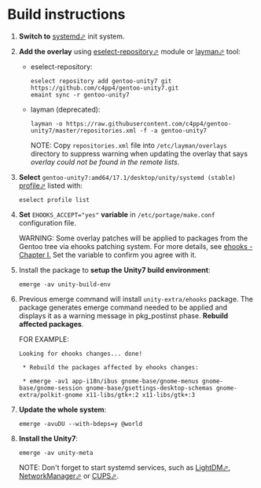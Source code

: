 # Build instructions

1. **Switch to** [systemd⬀][sysd] init system.

2. **Add the overlay** using [eselect-repository⬀][erepo] module or [layman⬀][lay] tool:
   - eselect-repository:

     `eselect repository add gentoo-unity7 git https://github.com/c4pp4/gentoo-unity7.git`
     <br/>
     `emaint sync -r gentoo-unity7`

   - layman (deprecated):

     `layman -o https://raw.githubusercontent.com/c4pp4/gentoo-unity7/master/repositories.xml -f -a gentoo-unity7`

     NOTE: Copy `repositories.xml` file into `/etc/layman/overlays` directory to suppress warning when updating the overlay that says *overlay could not be found in the remote lists*.

3. **Select** `gentoo-unity7:amd64/17.1/desktop/unity/systemd (stable)` [profile⬀][ep] listed with:

   `eselect profile list`

4. **Set** `EHOOKS_ACCEPT="yes"` **variable** in `/etc/portage/make.conf` configuration file.

   WARNING: Some overlay patches will be applied to packages from the Gentoo tree via ehooks patching system. For more details, see [ehooks - Chapter I.][ehooks] Set the variable to confirm you agree with it.

5. Install the package to **setup the Unity7 build environment**:

   `emerge -av unity-build-env`

6. Previous emerge command will install `unity-extra/ehooks` package. The package generates emerge command needed to be applied and displays it as a warning message in pkg_postinst phase. **Rebuild affected packages**.

   FOR EXAMPLE:
   ```
   Looking for ehooks changes... done!

    * Rebuild the packages affected by ehooks changes:

    * emerge -av1 app-i18n/ibus gnome-base/gnome-menus gnome-base/gnome-session gnome-base/gsettings-desktop-schemas gnome-extra/polkit-gnome x11-libs/gtk+:2 x11-libs/gtk+:3
   ```

7. **Update the whole system**:

   `emerge -avuDU --with-bdeps=y @world`

8. **Install the Unity7**:

   `emerge -av unity-meta`

   NOTE: Don't forget to start systemd services, such as [LightDM⬀][ldm], [NetworkManager⬀][nm] or [CUPS⬀][cups].

[//]: # (LINKS)
[cups]: https://wiki.gentoo.org/wiki/Printing#systemd
[ehooks]: ehooks.md
[ep]: https://wiki.gentoo.org/wiki/Handbook:AMD64/Installation/Base#Choosing_the_right_profile
[erepo]: https://wiki.gentoo.org/wiki/Eselect/Repository
[lay]: https://wiki.gentoo.org/wiki/Layman
[ldm]: https://wiki.gentoo.org/wiki/LightDM#systemd
[nm]: https://wiki.gentoo.org/wiki/NetworkManager#systemd
[sysd]: https://wiki.gentoo.org/wiki/Systemd
